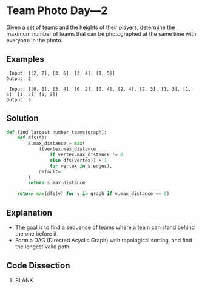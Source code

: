 # Team Photo Day&mdash;2
Given a set of teams and the heights of their players, determine the maximum number of teams that can be photographed at the same time with everyone in the photo.

## Examples
```
 Input: [[2, 7], [3, 6], [3, 4], [1, 5]]
Output: 2

 Input: [[0, 1], [3, 4], [0, 2], [0, 4], [2, 4], [2, 3], [1, 3], [1, 4], [1, 2], [0, 3]]
Output: 5
```

## Solution
```python
def find_largest_number_teams(graph):
    def dfs(s):
        s.max_distance = max(
            ((vertex.max_distance
                if vertex.max_distance != 0
                else dfs(vertex)) + 1
                for vertex in s.edges),
            default=1
        )
        return s.max_distance

    return max(dfs(v) for v in graph if v.max_distance == 0)
```

## Explanation
* The goal is to find a sequence of teams where a team can stand behind the one before it
* Form a DAG (Directed Acyclic Graph) with topological sorting, and find the longest valid path

## Code Dissection
1. BLANK